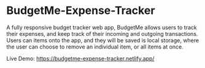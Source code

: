 # BudgetMe-Expense-Tracker
A fully responsive budget tracker web app, BudgetMe allows users to track their expenses, and keep track of their incoming and outgoing transactions. Users can items onto the app, and they will be saved is local storage, where the user can choose to remove an individual item, or all items at once.

Live Demo:
https://budgetme-expense-tracker.netlify.app/
